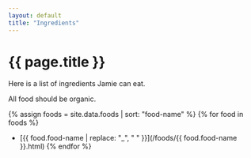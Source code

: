 ```yaml
---
layout: default
title: "Ingredients"
---
```


# {{ page.title }}

Here is a list of ingredients Jamie can eat.

All food should be organic.

{% assign foods = site.data.foods | sort: "food-name" %}
{% for food in foods %}
- [{{ food.food-name | replace: "_", " " }}](/foods/{{ food.food-name }}.html)
{% endfor %}
